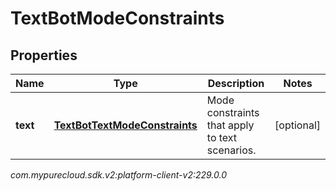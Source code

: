 # TextBotModeConstraints


## Properties

| Name | Type | Description | Notes |
| ------------ | ------------- | ------------- | ------------- |
| **text** | [**TextBotTextModeConstraints**](TextBotTextModeConstraints) | Mode constraints that apply to text scenarios. |  [optional] |




_com.mypurecloud.sdk.v2:platform-client-v2:229.0.0_
